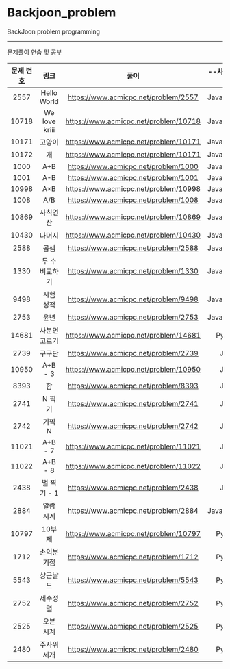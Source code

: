 # Backjoon_problem
BackJoon problem programming
<hr>
문제풀이 연습 및 공부  <br>

| 문제 번호 |                     링크                      |                             풀이                             | --사용언어--|
| :-------: | :-------------------------------------------: | :----------------------------------------------------------: | :-------:|
|2557|Hello World|https://www.acmicpc.net/problem/2557|Java,Python|
|10718|We love kriii|https://www.acmicpc.net/problem/10718|Java,Python|
|10171|고양이|https://www.acmicpc.net/problem/10171|Java,Python|
|10172|개|https://www.acmicpc.net/problem/10171|Java,Python|
|1000|	A+B|https://www.acmicpc.net/problem/1000|Java,Python|
|1001|	A-B|https://www.acmicpc.net/problem/1001|Java,Python|
|10998|	A×B|https://www.acmicpc.net/problem/10998|Java,Python|
|1008|	A/B|https://www.acmicpc.net/problem/1008|Java,Python|
|10869|	사칙연산|https://www.acmicpc.net/problem/10869|Java,Python|
|10430|	나머지|https://www.acmicpc.net/problem/10430|Java,Python|
|2588|곱셈|https://www.acmicpc.net/problem/2588|Java,Python|
|1330|두 수 비교하기|https://www.acmicpc.net/problem/1330|Java,Python|
|9498|시험 성적|https://www.acmicpc.net/problem/9498|Java,Python|
|2753|	윤년|https://www.acmicpc.net/problem/2753|Java,Python|
|14681|	사분면 고르기|https://www.acmicpc.net/problem/14681|Python|
|2739|구구단|https://www.acmicpc.net/problem/2739|Java|
|10950|A+B - 3|https://www.acmicpc.net/problem/10950|Java|
|8393|합|https://www.acmicpc.net/problem/8393|Java|
|2741|N 찍기|https://www.acmicpc.net/problem/2741|Java|
|2742	|	기찍 N|https://www.acmicpc.net/problem/2742|Java|
|11021|A+B - 7|https://www.acmicpc.net/problem/11021|Java|
|11022|	A+B - 8|https://www.acmicpc.net/problem/11022|Java|
|2438|별 찍기 - 1|https://www.acmicpc.net/problem/2438|Java|
|2884|알람 시계|https://www.acmicpc.net/problem/2884|Java,Python|
|10797|10부제|https://www.acmicpc.net/problem/10797|Python|
|1712|손익분기점|https://www.acmicpc.net/problem/1712|Python|
|5543|상근날드|https://www.acmicpc.net/problem/5543|Python|
|2752|세수정렬|https://www.acmicpc.net/problem/2752|Python|
|2525|오븐 시계|https://www.acmicpc.net/problem/2525|Python|
|2480|주사위 세개|https://www.acmicpc.net/problem/2480|Python|

